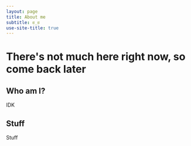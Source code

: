 ```yaml
---
layout: page
title: About me
subtitle: ಠ_ಠ
use-site-title: true
---
```

# There's not much here right now, so come back later

## Who am I?
  IDK
## Stuff
  Stuff
